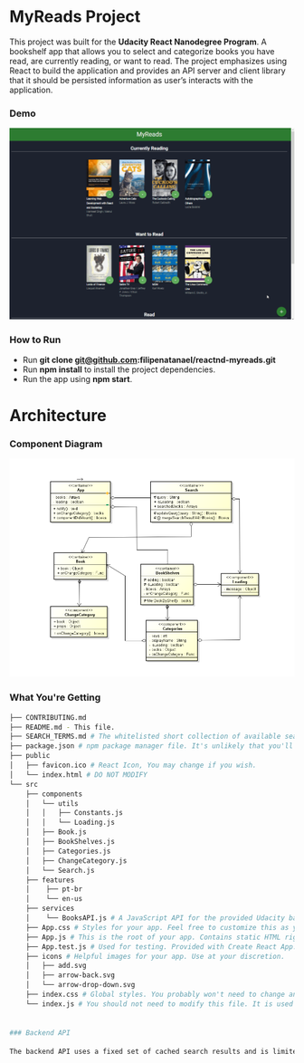 # MyReads Project

This project was built for the **Udacity React Nanodegree Program**. A bookshelf app that allows you to select and categorize books you have read, are currently reading, or want to read. The project emphasizes using React to build the application and provides an API server and client library that it should be persisted information as user’s interacts with the application.

### Demo
![](https://raw.githubusercontent.com/filipenatanael/images-in-readme/master/MyReads/MyReads.gif)

### How to Run
- Run **git clone git@github.com:filipenatanael/reactnd-myreads.git**
- Run **npm install** to install the project dependencies.
- Run the app using **npm start**.

# Architecture

### Component Diagram
![](https://github.com/filipenatanael/images-in-readme/blob/master/MyReads/diagram.PNG)


### What You're Getting

```bash
├── CONTRIBUTING.md
├── README.md - This file.
├── SEARCH_TERMS.md # The whitelisted short collection of available search terms for you to use with your app.
├── package.json # npm package manager file. It's unlikely that you'll need to modify this.
├── public
│   ├── favicon.ico # React Icon, You may change if you wish.
│   └── index.html # DO NOT MODIFY
└── src
    ├── components
    │   └── utils
    │   │   ├── Constants.js
    │   │   └── Loading.js
    │   ├── Book.js
    │   ├── BookShelves.js
    │   ├── Categories.js
    │   ├── ChangeCategory.js
    │   └── Search.js
    ├── features
    │    ├── pt-br
    │    └── en-us
    ├── services
    │    └── BooksAPI.js # A JavaScript API for the provided Udacity backend. Instructions for the methods are below.
    ├── App.css # Styles for your app. Feel free to customize this as you desire.
    ├── App.js # This is the root of your app. Contains static HTML right now.
    ├── App.test.js # Used for testing. Provided with Create React App. Testing is encouraged, but not required.
    ├── icons # Helpful images for your app. Use at your discretion.
    │   ├── add.svg
    │   ├── arrow-back.svg
    │   └── arrow-drop-down.svg
    ├── index.css # Global styles. You probably won't need to change anything here.
    └── index.js # You should not need to modify this file. It is used for DOM rendering only.
    
    
### Backend API

The backend API uses a fixed set of cached search results and is limited to a particular set of search terms, which can be found in [SEARCH_TERMS.md](SEARCH_TERMS.md). That list of terms are the only terms that will work with the backend, so don't be surprised if your searches for Basket Weaving or Bubble Wrap don't come back with any results.


